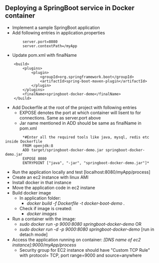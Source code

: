 ## Deploying a SpringBoot service in Docker container
- Implement a sample SpringBoot application
- Add following entries in application.properties
```      
        server.port=8080
        server.contextPath=/myApp
```
- Update pom.xml with finalName
```      
	<build>
		<plugins>
			<plugin>
				<groupId>org.springframework.boot</groupId>
				<artifactId>spring-boot-maven-plugin</artifactId>
			</plugin>
		</plugins>
		<finalName>springboot-docker-demo</finalName>
	</build>
```      
- Add Dockerfile at the root of the project with following entries
  - EXPOSE denotes the port at which container will lisent to for connections. Same as server.port above
  - Jar name mentioned in ADD should be same as finalName in pom.xml
```      
        *#Enter all the required tools like java, mysql, redis etc inside Dockerfile
        FROM openjdk:8
        ADD target/springboot-docker-demo.jar springboot-docker-demo.jar
        EXPOSE 8080
        ENTRYPOINT ["java", "-jar", "springboot-docker-demo.jar"]*
```
- Run the application locally and test [localhost:8080/myApp/process]
- Create an ec2 instance with linux AMI
- Install docker in that instance
- Move the application code in ec2 instane
- Build docker image
  - In application folder:
    - *docker build -f Dockerfile -t docker-boot-demo .*   
  - Check if image is created:
    - *docker images*
- Run a container with the image:
  - *sudo docker run -p 9000:8080 springboot-docker-demo* OR
  - *sudo docker run -d -p 9000:8080 springboot-docker-demo* [run in detach mode]
- Access the application running on container: 
	*[DNS name of ec2 instance]:9000/myApp/process*
  - Security group for EC2 instance should have "Custom TCP Rule" with protocol= TCP, port range=9000 and source=anywhere 


	



